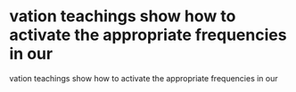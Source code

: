 # vation teachings show how to activate the appropriate frequencies in our

vation teachings show how to activate the appropriate frequencies in our